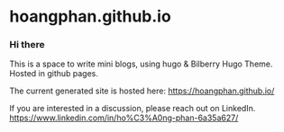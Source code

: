 # hoangphan.github.io
### Hi there 
This is a space to write mini blogs, using hugo & Bilberry Hugo Theme. Hosted in github pages. 

The current generated site is hosted here: https://hoangphan.github.io/

If you are interested in a discussion, please reach out on LinkedIn. https://www.linkedin.com/in/ho%C3%A0ng-phan-6a35a627/